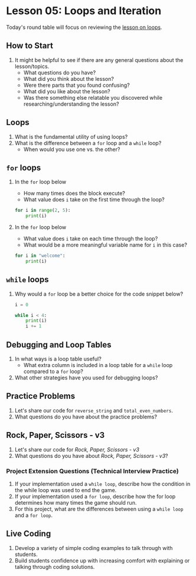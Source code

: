 # Lesson 05: Loops and Iteration

Today's round table will focus on reviewing the [lesson on loops](https://colab.research.google.com/drive/1m9h053kS6bjAeiHnEHIP39fqbyOO7glc?usp=sharing).

## How to Start

1. It might be helpful to see if there are any general questions about the lesson/topics.
    * What questions do you have?
    * What did you think about the lesson?
    * Were there parts that you found confusing?
    * What did you like about the lesson?
    * Was there something else relatable you discovered while researching/understanding the lesson?

## Loops

1. What is the fundamental utility of using loops?
1. What is the difference between a `for` loop and a `while` loop?
    * When would you use one vs. the other?

## `for` loops
1. In the `for` loop below
    * How many times does the block execute?
    * What value does `i` take on the first time through the loop?

    ```python
    for i in range(2, 5):
        print(i)
    ```
1. In the `for` loop below
    * What value does `i` take on each time through the loop?
    * What would be a more meaningful variable name for  `i` in this case?

    ```python
    for i in "welcome":
        print(i)
    ```

## `while` loops
1. Why would a `for` loop be a better choice for the code snippet below?

    ```python
    i = 0

    while i < 4:
        print(i)
        i += 1
    ```

## Debugging and Loop Tables
1. In what ways is a loop table useful?
    * What extra column is included in a loop table for a `while` loop compared to a `for` loop?
1. What other strategies have you used for debugging loops?

## Practice Problems
1. Let's share our code for `reverse_string` and `total_even_numbers`.
1. What questions do you have about the practice problems?

## Rock, Paper, Scissors - v3
1. Let's share our code for *Rock, Paper, Scissors - v3*
1. What questions do you have about *Rock, Paper, Scissors - v3*?

### Project Extension Questions (Technical Interview Practice)
1. If your implementation used a `while loop`, describe how the condition in the while loop was used to end the game.
1. If your implementation used a `for loop`, describe how the for loop determines how many times the game should run.
1. For this project, what are the differences between using a `while loop` and a `for loop`.


## Live Coding

1. Develop a variety of simple coding examples to talk through with students. 
1. Build students confidence up with increasing comfort with explaining or talking through coding solutions.